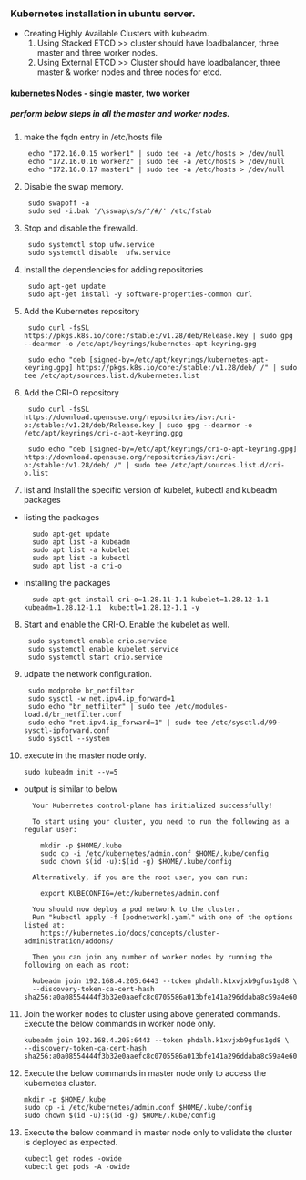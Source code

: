 ### Kubernetes installation in ubuntu server.

- Creating Highly Available Clusters with kubeadm.
  1. Using Stacked ETCD >> cluster should have loadbalancer, three master and three worker nodes.
  2. Using External ETCD >> Cluster should have loadbalancer, three master & worker nodes and three nodes for etcd. 
  
#### kubernetes Nodes - single master, two worker
##### perform below steps in all the master and worker nodes. 

1. make the fqdn entry in /etc/hosts file 

		echo "172.16.0.15 worker1" | sudo tee -a /etc/hosts > /dev/null
		echo "172.16.0.16 worker2" | sudo tee -a /etc/hosts > /dev/null
		echo "172.16.0.17 master1" | sudo tee -a /etc/hosts > /dev/null

2. Disable the swap memory.
   
		sudo swapoff -a 
		sudo sed -i.bak '/\sswap\s/s/^/#/' /etc/fstab

3. Stop and disable the firewalld.

		sudo systemctl stop ufw.service
		sudo systemctl disable  ufw.service

4. Install the dependencies for adding repositories

		sudo apt-get update
		sudo apt-get install -y software-properties-common curl

5. Add the Kubernetes repository

		sudo curl -fsSL https://pkgs.k8s.io/core:/stable:/v1.28/deb/Release.key | sudo gpg --dearmor -o /etc/apt/keyrings/kubernetes-apt-keyring.gpg

		sudo echo "deb [signed-by=/etc/apt/keyrings/kubernetes-apt-keyring.gpg] https://pkgs.k8s.io/core:/stable:/v1.28/deb/ /" | sudo tee /etc/apt/sources.list.d/kubernetes.list

6. Add the CRI-O repository

		sudo curl -fsSL https://download.opensuse.org/repositories/isv:/cri-o:/stable:/v1.28/deb/Release.key | sudo gpg --dearmor -o /etc/apt/keyrings/cri-o-apt-keyring.gpg

		sudo echo "deb [signed-by=/etc/apt/keyrings/cri-o-apt-keyring.gpg] https://download.opensuse.org/repositories/isv:/cri-o:/stable:/v1.28/deb/ /" | sudo tee /etc/apt/sources.list.d/cri-o.list

7. list and Install the specific version of kubelet, kubectl and kubeadm packages

- listing the packages

		sudo apt-get update
		sudo apt list -a kubeadm
		sudo apt list -a kubelet
		sudo apt list -a kubectl
		sudo apt list -a cri-o

- installing the packages

		sudo apt-get install cri-o=1.28.11-1.1 kubelet=1.28.12-1.1 kubeadm=1.28.12-1.1  kubectl=1.28.12-1.1 -y

8. Start and enable the CRI-O. Enable the kubelet as well.

		sudo systemctl enable crio.service
		sudo systemctl enable kubelet.service
		sudo systemctl start crio.service

9. udpate the network configuration. 

		sudo modprobe br_netfilter
		sudo sysctl -w net.ipv4.ip_forward=1
		sudo echo "br_netfilter" | sudo tee /etc/modules-load.d/br_netfilter.conf
		sudo echo "net.ipv4.ip_forward=1" | sudo tee /etc/sysctl.d/99-sysctl-ipforward.conf
		sudo sysctl --system


10. execute in the master node only.

		sudo kubeadm init --v=5

- output is similar to below

		Your Kubernetes control-plane has initialized successfully!

		To start using your cluster, you need to run the following as a regular user:

		  mkdir -p $HOME/.kube
		  sudo cp -i /etc/kubernetes/admin.conf $HOME/.kube/config
		  sudo chown $(id -u):$(id -g) $HOME/.kube/config

		Alternatively, if you are the root user, you can run:

		  export KUBECONFIG=/etc/kubernetes/admin.conf

		You should now deploy a pod network to the cluster.
		Run "kubectl apply -f [podnetwork].yaml" with one of the options listed at:
		  https://kubernetes.io/docs/concepts/cluster-administration/addons/

		Then you can join any number of worker nodes by running the following on each as root:

		kubeadm join 192.168.4.205:6443 --token phdalh.k1xvjxb9gfus1gd8 \
        --discovery-token-ca-cert-hash sha256:a0a08554444f3b32e0aaefc8c0705586a013bfe141a296ddaba8c59a4e607e94

11. Join the worker nodes to cluster using above generated commands. Execute the below commands in worker node only.

		kubeadm join 192.168.4.205:6443 --token phdalh.k1xvjxb9gfus1gd8 \
        --discovery-token-ca-cert-hash sha256:a0a08554444f3b32e0aaefc8c0705586a013bfe141a296ddaba8c59a4e607e94

12. Execute the below commands in master node only to access the kubernetes cluster.


		mkdir -p $HOME/.kube
		sudo cp -i /etc/kubernetes/admin.conf $HOME/.kube/config
		sudo chown $(id -u):$(id -g) $HOME/.kube/config

13. Execute the below command in master node only to validate the cluster is deployed as expected.

		kubectl get nodes -owide
		kubectl get pods -A -owide
 

		






		




   

   
